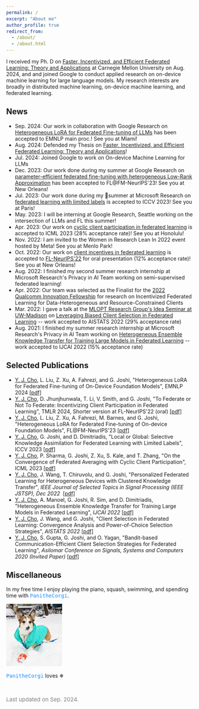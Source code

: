 ```yaml
---
permalink: /
excerpt: "About me"
author_profile: true
redirect_from: 
  - /about/
  - /about.html
---
```


I received my Ph. D on [Faster, Incentivized, and Efficient Federated Learning: Theory and Applications](https://www.proquest.com/openview/b4f75e9c959676ff3655114c1be31ac1/1?pq-origsite=gscholar&cbl=18750&diss=y) at Carnegie Mellon University on Aug. 2024, and and joined Google to conduct applied research on on-device machine learning for large language models. My research interests are broadly in distributed machine learning, on-device machine learning, and federated learning.


News
------
* Sep. 2024: Our work in collaboration with Google Research on [Heterogeneous LoRA for Federated Fine-tuning of LLMs](https://arxiv.org/abs/2401.06432) has been accepted to EMNLP main proc.! See you at Miami! 
* Aug. 2024: Defended my Thesis on [Faster, Incentivized, and Efficient Federated Learning: Theory and Applications](https://www.proquest.com/openview/b4f75e9c959676ff3655114c1be31ac1/1?pq-origsite=gscholar&cbl=18750&diss=y)!
* Jul. 2024: Joined Google to work on On-device Machine Learning for LLMs
* Dec. 2023: Our work done during my summer at Google Research on [parameter-efficient federated fine-tuning with heterogeneous Low-Rank Approximation](https://openreview.net/forum?id=EmV9sGpZ7q) has been accepted to FL@FM-NeurIPS'23! See you at New Orleans!
* Jul. 2023: Our work done during my summer at Microsoft Research on [federated learning with limited labels](https://arxiv.org/pdf/2307.08809.pdf) is accepted to ICCV 2023! See you at Paris!
* May. 2023: I will be interning at Google Research, Seattle working on the intersection of LLMs and FL this summer!
* Apr. 2023: Our work on [cyclic client participation in federated learning](https://arxiv.org/abs/2302.03109) is accepted to ICML 2023 (28% acceptance rate)! See you at Honolulu!
* Nov. 2022: I am invited to the Women in Research Lean In 2022 event hosted by Meta! See you at Menlo Park!
* Oct. 2022: Our work on [client incentives in federated learning](https://arxiv.org/pdf/2205.14840.pdf) is accepted to [FL-NeurIPS'22](https://federated-learning.org/fl-neurips-2022/) for oral presentation (12% acceptance rate)! See you at New Orleans!
* Aug. 2022: I finished my second summer research internship at Microsoft Research's Privacy in AI Team working on semi-supervised federated learning!
* Apr. 2022: Our team was selected as the Finalist for the [2022 Qualcomm Innovation Fellowship](https://www.qualcomm.com/research/university-relations/innovation-fellowship/2022-north-america) for research on Incentivized Federated Learning for Data-Heterogeneous and Resource-Constrained Clients
* Mar. 2022: I gave a talk at the [MLOPT Research Group's Idea Seminar at UW-Madison](https://mlopt.ece.wisc.edu/idea-seminar/) on [Leveraging Biased Client Selection in Federated Learning](https://www.pdl.cmu.edu/PDL-FTP/associated/2010.01243.pdf) -- work accepted to AISTATS 2022 (29% acceptance rate)
* Aug. 2021: I finished my summer research internship at Microsoft Research's Privacy in AI Team working on [Heterogeneous Ensemble Knowledge Transfer for Training Large Models in Federated Learning](https://arxiv.org/pdf/2204.12703.pdf) -- work accepted to IJCAI 2022 (15% acceptance rate)


Selected Publications
------
* <ins>Y. J. Cho</ins>, L. Liu, Z. Xu, A. Fahrezi, and G. Joshi, "Heterogeneous LoRA for Federated Fine-tuning of On-Device Foundation Models", EMNLP 2024 [[pdf]](https://arxiv.org/abs/2401.06432)
* <ins>Y. J. Cho</ins>, D. Jhunjhunwala, T. Li, V. Smith, and G. Joshi, "To Federate or Not To Federate: Incentivizing Client Participation in Federated Learning", TMLR 2024, Shorter version at FL-NeurIPS'22 (oral) [[pdf]](https://arxiv.org/abs/2205.14840)
* <ins>Y. J. Cho</ins>, L. Liu, Z. Xu, A. Fahrezi, M. Barnes, and G. Joshi, "Heterogeneous LoRA for Federated Fine-tuning of On-device Foundation Models", FL@FM-NeurIPS'23 [[pdf]](https://openreview.net/pdf?id=EmV9sGpZ7q)
* <ins>Y. J. Cho</ins>, G. Joshi, and D. Dimitriadis, "Local or Global: Selective Knowledge Assimilation
for Federated Learning with Limited Labels", ICCV 2023 [[pdf]](https://arxiv.org/abs/2307.08809)
* <ins>Y. J. Cho</ins>, P. Sharma, G. Joshi, Z. Xu, S. Kale, and T. Zhang, "On the Convergence of Federated Averaging with Cyclic Client Participation", ICML 2023 [[pdf]](https://arxiv.org/abs/2302.03109)
* <ins>Y. J. Cho</ins>, J. Wang, T. Chiruvolu, and G. Joshi, "Personalized Federated Learning for Heterogeneous Devices with Clustered Knowledge Transfer", <em>IEEE Journal of Selected Topics in Signal Processing (IEEE JSTSP), Dec 2022 </em> [[pdf]](https://arxiv.org/pdf/2109.08119.pdf)
* <ins>Y. J. Cho</ins>, A. Manoel, G. Joshi, R. Sim, and D. Dimitriadis, "Heterogeneous Ensemble Knowledge Transfer for Training Large Models in
Federated Learning", <em>IJCAI 2022</em> [[pdf]](https://arxiv.org/pdf/2204.12703.pdf)
* <ins>Y. J. Cho</ins>, J. Wang, and G. Joshi, "Client Selection in Federated Learning: Convergence
Analysis and Power-of-Choice Selection Strategies", <em>AISTATS 2022</em> [[pdf]](https://arxiv.org/pdf/2010.01243.pdf)
* <ins>Y. J. Cho</ins>, S. Gupta, G. Joshi, and O. Yagan, "Bandit-based Communication-Efficient Client
Selection Strategies for Federated Learning", <em>Asilomar Conference on Signals, Systems and Computers 2020 (Invited Paper)</em> [[pdf]](https://arxiv.org/pdf/2012.08009.pdf)





Miscellaneous
------
In my free time I enjoy playing the piano, squash, swimming, and spending time with <font face="monospace" color="#1e90ff">PanitheCorgi</font>.

<img src="/images/panipic.jpg" width="30%">
<p><font face="monospace" color="#1e90ff">PanitheCorgi</font> loves <span>&#10052;</span> </p> 


<br>


<p style="color:Grey; font-size: 15px;"> Last updated on Sep. 2024.</p>

